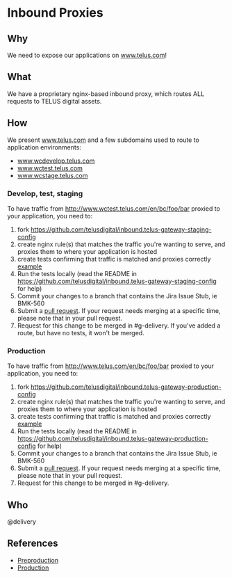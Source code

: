 # Inbound Proxies

## Why

We need to expose our applications on www.telus.com!

## What

We have a proprietary nginx-based inbound proxy, which routes ALL requests to TELUS digital assets.

## How

We present www.telus.com and a few subdomains used to route to application environments:

- www.wcdevelop.telus.com
- www.wctest.telus.com
- www.wcstage.telus.com

### Develop, test, staging

To have traffic from http://www.wctest.telus.com/en/bc/foo/bar proxied to your application, you need to:

1. fork https://github.com/telusdigital/inbound.telus-gateway-staging-config
1. create nginx rule(s) that matches the traffic you're wanting to serve, and proxies them to where your application is hosted
1. create tests confirming that traffic is matched and proxies correctly [example](https://github.com/telusdigital/inbound.telus-gateway-staging-config/blob/master/tests/spec/b4yb_spec.rb#L3-L6)
1. Run the tests locally (read the README in https://github.com/telusdigital/inbound.telus-gateway-staging-config for help)
1. Commit your changes to a branch that contains the Jira Issue Stub, ie BMK-560
1. Submit a [pull request](https://github.com/telusdigital/inbound.telus-gateway-staging-config). If your request needs merging at a specific time, please note that in your pull request.
1. Request for this change to be merged in #g-delivery. If you've added a route, but have no tests, it won't be merged.

### Production

To have traffic from http://www.telus.com/en/bc/foo/bar proxied to your application, you need to:

1. fork https://github.com/telusdigital/inbound.telus-gateway-production-config
1. create nginx rule(s) that matches the traffic you're wanting to serve, and proxies them to where your application is hosted
1. create tests confirming that traffic is matched and proxies correctly [example](https://github.com/telusdigital/inbound.telus-gateway-production-config/blob/master/tests/spec/b4yb_spec.rb#L36-L39)
1. Run the tests locally (read the README in https://github.com/telusdigital/inbound.telus-gateway-production-config for help)
1. Commit your changes to a branch that contains the Jira Issue Stub, ie BMK-560
1. Submit a [pull request](https://github.com/telusdigital/inbound.telus-gateway-production-config). If your request needs merging at a specific time, please note that in your pull request.
1. Request for this change to be merged in #g-delivery.

## Who

@delivery

## References

- [Preproduction](ttps://github.com/telusdigital/inbound.telus-gateway-staging-config)
- [Production](https://github.com/telusdigital/inbound.telus-gateway-production-config)